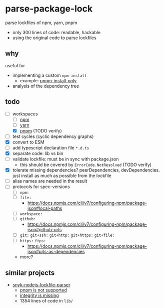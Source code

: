 # parse-package-lock

parse lockfiles of npm, yarn, pnpm

* only 300 lines of code: readable, hackable
* using the original code to parse lockfiles

## why

useful for

* implementing a custom `npm install`
  * example: [pnpm-install-only](https://github.com/milahu/pnpm-install-only)
* analysis of the dependency tree

## todo

* [ ] workspaces
  * [ ] [npm](https://docs.npmjs.com/cli/v7/using-npm/workspaces)
  * [ ] [yarn](https://yarnpkg.com/features/workspaces)
  * [x] [pnpm](https://pnpm.io/workspaces) (TODO verify)
* [ ] test cycles (cyclic dependency graphs)
* [x] convert to ESM
* [ ] add typescript declaration file `*.d.ts`
* [x] separate code: lib vs bin
* [ ] validate lockfile: must be in sync with package.json
  * this should be covered by `ErrorCode.NotResolved` (TODO verify)
* [x] tolerate missing dependencies? peerDependencies, devDependencies. just install as much as possible from the lockfile
* [ ] alias names are needed in the result
* [ ] protocols for spec-versions
  * [ ] `npm:`
  * [ ] `file:`
    * https://docs.npmjs.com/cli/v7/configuring-npm/package-json#local-paths
  * [ ] `workspace:`
  * [ ] `github:`
    * https://docs.npmjs.com/cli/v7/configuring-npm/package-json#github-urls
  * [ ] `git:` `git+ssh:` `git+http:` `git+https:` `git+file:`
  * [ ] `https:` `ftps:`
    * https://docs.npmjs.com/cli/v7/configuring-npm/package-json#urls-as-dependencies
  * more?

## similar projects

* [snyk-nodejs-lockfile-parser](https://github.com/snyk/nodejs-lockfile-parser)
  * [pnpm is not supported](https://github.com/snyk/nodejs-lockfile-parser/issues/111)
  * [integrity is missing](https://github.com/snyk/nodejs-lockfile-parser/pull/112)
  * 1354 lines of code in `lib/`
